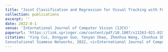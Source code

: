 ```yaml
---
title: "Joint Classification and Regression for Visual Tracking with Fully Convolutional Siamese Networks"
collection: publications
excerpt: ''
date: 2022-8-1
venue: 'International Journal of Computer Vision (IJCV)'
paperurl: 'https://link.springer.com/content/pdf/10.1007/s11263-021-01559-4.pdf'
citation: 'Ying Cui, Dongyan Guo, Yanyan Shao, Zhenhua Wang, Chunhua Shen, Liyan Zhang, Shengyong Chen. Joint Classification and Regression for Visual Tracking with Fully
Convolutional Siamese Networks, 2022, <i>International Journal of Computer Vision (IJCV)</i>, 130: 550-566.'
---
```

